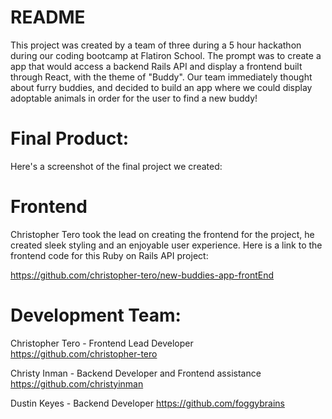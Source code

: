 # README

This project was created by a team of three during a 5 hour hackathon during our coding bootcamp at Flatiron School. The prompt was to create a app that would access a backend Rails API and display a frontend built through React, with the theme of "Buddy". Our team immediately thought about furry buddies, and decided to build an app where we could display adoptable animals in order for the user to find a new buddy!

# Final Product:
Here's a screenshot of the final project we created:


# Frontend
Christopher Tero took the lead on creating the frontend for the project, he created sleek styling and an enjoyable user experience.
Here is a link to the frontend code for this Ruby on Rails API project:

https://github.com/christopher-tero/new-buddies-app-frontEnd

# Development Team: 
Christopher Tero - Frontend Lead Developer
  https://github.com/christopher-tero

Christy Inman - Backend Developer and Frontend assistance
  https://github.com/christyinman

Dustin Keyes - Backend Developer
  https://github.com/foggybrains
